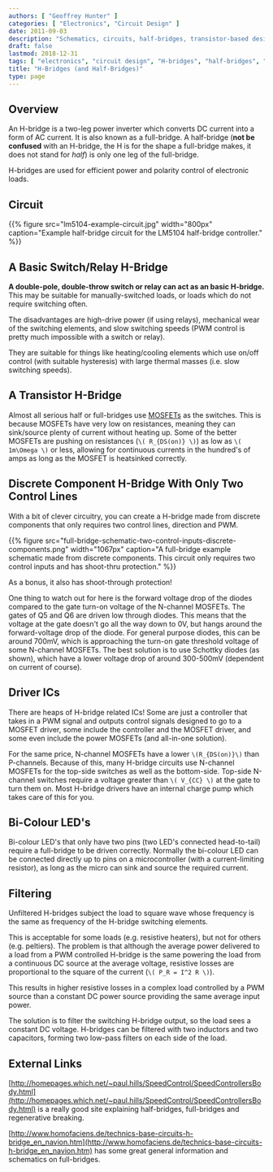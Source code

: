 ```yaml
---
authors: [ "Geoffrey Hunter" ]
categories: [ "Electronics", "Circuit Design" ]
date: 2011-09-03
description: "Schematics, circuits, half-bridges, transistor-based design, motors, controlling bi-color LEDs and more info about H-bridges."
draft: false
lastmod: 2018-12-31
tags: [ "electronics", "circuit design", "H-bridges", "half-bridges", "circuits", "transistors", "MOSFETs", "motors", "LEDs" ]
title: "H-Bridges (and Half-Bridges)"
type: page
---
```


## Overview

An H-bridge is a two-leg power inverter which converts DC current into a form of AC current. It is also known as a full-bridge. A half-bridge (**not be confused** with an H-bridge, the H is for the shape a full-bridge makes, it does not stand for _half_) is only one leg of the full-bridge.

H-bridges are used for efficient power and polarity control of electronic loads.

## Circuit

{{% figure src="lm5104-example-circuit.jpg" width="800px" caption="Example half-bridge circuit for the LM5104 half-bridge controller."  %}}

## A Basic Switch/Relay H-Bridge

**A double-pole, double-throw switch or relay can act as an basic H-bridge.** This may be suitable for manually-switched loads, or loads which do not require switching often.

The disadvantages are high-drive power (if using relays), mechanical wear of the switching elements, and slow switching speeds (PWM control is pretty much impossible with a switch or relay).

They are suitable for things like heating/cooling elements which use on/off control (with suitable hysteresis) with large thermal masses (i.e. slow switching speeds).

## A Transistor H-Bridge

Almost all serious half or full-bridges use [MOSFETs](/electronics/components/transistors/mosfets/) as the switches. This is because MOSFETs have very low on resistances, meaning they can sink/source plenty of current without heating up. Some of the better MOSFETs are pushing on resistances (`\( R_{DS(on)} \)`) as low as `\( 1m\Omega \)` or less, allowing for continuous currents in the hundred's of amps as long as the MOSFET is heatsinked correctly.

## Discrete Component H-Bridge With Only Two Control Lines

With a bit of clever circuitry, you can create a H-bridge made from discrete components that only requires two control lines, direction and PWM.

{{% figure src="full-bridge-schematic-two-control-inputs-discrete-components.png" width="1067px" caption="A full-bridge example schematic made from discrete components. This circuit only requires two control inputs and has shoot-thru protection."  %}}

As a bonus, it also has shoot-through protection!

One thing to watch out for here is the forward voltage drop of the diodes compared to the gate turn-on voltage of the N-channel MOSFETs. The gates of Q5 and Q6 are driven low through diodes. This means that the voltage at the gate doesn't go all the way down to 0V, but hangs around the forward-voltage drop of the diode. For general purpose diodes, this can be around 700mV, which is approaching the turn-on gate threshold voltage of some N-channel MOSFETs. The best solution is to use Schottky diodes (as shown), which have a lower voltage drop of around 300-500mV (dependent on current of course).

## Driver ICs

There are heaps of H-bridge related ICs! Some are just a controller that takes in a PWM signal and outputs control signals designed to go to a MOSFET driver, some include the controller and the MOSFET driver, and some even include the power MOSFETs (and all-in-one solution).

For the same price, N-channel MOSFETs have a lower `\(R_{DS(on)}\)` than P-channels. Because of this, many H-bridge circuits use N-channel MOSFETs for the top-side switches as well as the bottom-side. Top-side N-channel switches require a voltage greater than `\( V_{CC} \)` at the gate to turn them on. Most H-bridge drivers have an internal charge pump which takes care of this for you.

## Bi-Colour LED's

Bi-colour LED's that only have two pins (two LED's connected head-to-tail) require a full-bridge to be driven correctly. Normally the bi-colour LED can be connected directly up to pins on a microcontroller (with a current-limiting resistor), as long as the micro can sink and source the required current.

## Filtering

Unfiltered H-bridges subject the load to square wave whose frequency is the same as frequency of the H-bridge switching elements.

This is acceptable for some loads (e.g. resistive heaters), but not for others (e.g. peltiers). The problem is that although the average power delivered to a load from a PWM controlled H-bridge is the same powering the load from a continuous DC source at the average voltage, resistive losses are proportional to the square of the current (`\( P_R = I^2 R \)`).

This results in higher resistive losses in a complex load controlled by a PWM source than a constant DC power source providing the same average input power.

The solution is to filter the switching H-bridge output, so the load sees a constant DC voltage. H-bridges can be filtered with two inductors and two capacitors, forming two low-pass filters on each side of the load.

## External Links

[http://homepages.which.net/~paul.hills/SpeedControl/SpeedControllersBody.html](http://homepages.which.net/~paul.hills/SpeedControl/SpeedControllersBody.html) is a really good site explaining half-bridges, full-bridges and regenerative breaking.

[http://www.homofaciens.de/technics-base-circuits-h-bridge_en_navion.htm](http://www.homofaciens.de/technics-base-circuits-h-bridge_en_navion.htm) has some great general information and schematics on full-bridges.
